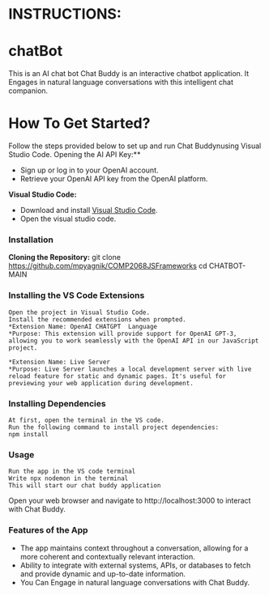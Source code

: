 # INSTRUCTIONS:
# chatBot
 This is an AI chat bot
Chat Buddy is an interactive chatbot application. It Engages in natural language conversations with this intelligent chat companion.
# How To Get Started?
Follow the steps provided below to set up and run Chat Buddynusing Visual Studio Code.
Opening the AI API Key:**
   - Sign up or log in to your OpenAI account.
   - Retrieve your OpenAI API key from the OpenAI platform.

 **Visual Studio Code:**
   - Download and install [Visual Studio Code](https://code.visualstudio.com/).
   - Open the visual studio code.

### Installation 

 **Cloning the Repository:**
   git clone https://github.com/mpyagnik/COMP2068JSFrameworks
   cd CHATBOT-MAIN

### Installing the VS Code Extensions
    Open the project in Visual Studio Code.
    Install the recommended extensions when prompted.
    *Extension Name: OpenAI CHATGPT  Language
    *Purpose: This extension will provide support for OpenAI GPT-3, allowing you to work seamlessly with the OpenAI API in our JavaScript project.

    *Extension Name: Live Server
    *Purpose: Live Server launches a local development server with live reload feature for static and dynamic pages. It's useful for previewing your web application during development.

### Installing Dependencies
    At first, open the terminal in the VS code.
    Run the following command to install project dependencies:
    npm install
### Usage
    Run the app in the VS code terminal 
    Write npx nodemon in the terminal
    This will start our chat buddy application

Open your web browser and navigate to http://localhost:3000 to interact with Chat Buddy.

### Features of the App
* The app maintains context throughout a conversation, allowing for a more coherent and contextually relevant interaction.
* Ability to integrate with external systems, APIs, or databases to fetch and provide dynamic and up-to-date information.
* You Can Engage in natural language conversations with Chat Buddy.







